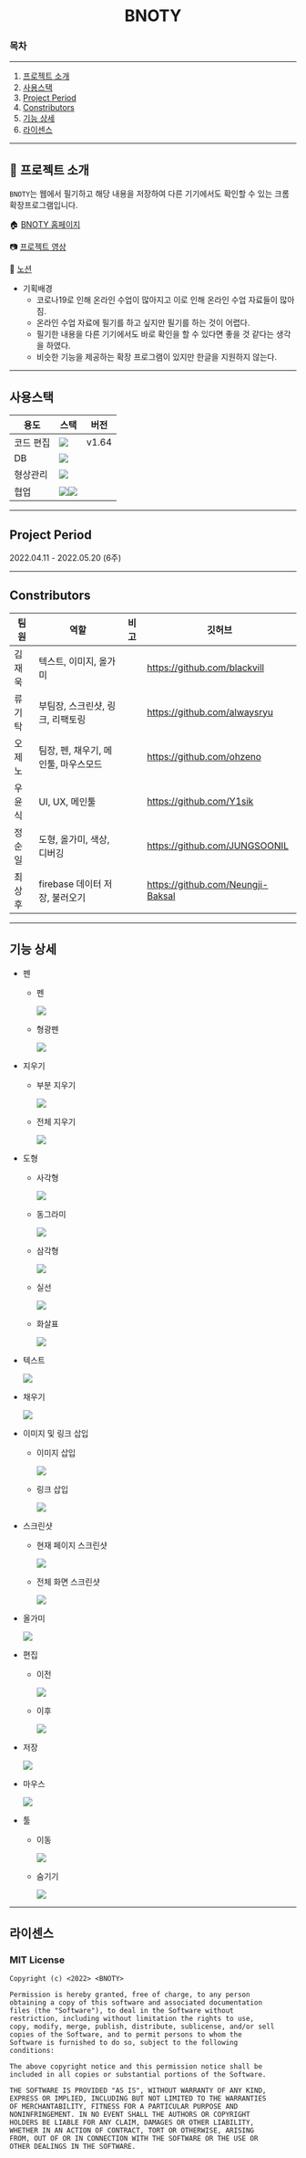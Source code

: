 <h1 align="center">BNOTY</h1>

### 목차

---

1. [프로젝트 소개](#-프로젝트-소개)
2. [사용스택](#사용스택)
3. [Project Period](#project-period)
4. [Constributors](#constributors)
5. [기능 상세](#기능-상세)
6. [라이센스](#라이센스)

---

## 📖 프로젝트 소개

`BNOTY`는 웹에서 필기하고 해당 내용을 저장하여 다른 기기에서도 확인할 수 있는 크롬 확장프로그램입니다.

🏠 [BNOTY 홈페이지](https://bnoty.github.io/BNOTY-HomePage/index.html)

📷 [프로젝트 영상](https://youtu.be/6EFw0Rd010Y)

📜 [노션](https://chief-burglar-5af.notion.site/B-Noty-c431c6720f164b6392034d44b9c1e958)

-   기획배경
    -   코로나19로 인해 온라인 수업이 많아지고 이로 인해 온라인 수업 자료들이 많아짐.
    -   온라인 수업 자료에 필기를 하고 싶지만 필기를 하는 것이 어렵다.
    -   필기한 내용을 다른 기기에서도 바로 확인을 할 수 있다면 좋을 것 같다는 생각을 하였다.
    -   비슷한 기능을 제공하는 확장 프로그램이 있지만 한글을 지원하지 않는다.

---

## 사용스택

| 용도      | 스택                                                                                                                                                                                                           | 버전  |
| --------- | -------------------------------------------------------------------------------------------------------------------------------------------------------------------------------------------------------------- | ----- |
| 코드 편집 | <img src="https://img.shields.io/badge/Visual Studio Code-007ACC?style=plastic&logo=Visual Studio Code&logoColor=white">                                                                                       | v1.64 |
| DB        | <img src="https://img.shields.io/badge/Firebase-FFCA28?style=plastic&logo=MySQL&logoColor=white">                                                                                                              |       |
| 형상관리  | <img src="https://img.shields.io/badge/git-F05032?style=plastic&logo=git&logoColor=white">                                                                                                                     |       |
| 협업      | <img src="https://img.shields.io/badge/Jira Software-0052CC?style=plastic&logo=Jira Software&logoColor=white"><img src="https://img.shields.io/badge/Notion-000000?style=plastic&logo=Notion&logoColor=white"> |       |

---

## Project Period

2022.04.11 - 2022.05.20 (6주)

---

## Constributors

| 팀원   | 역할                             | 비고 | 깃허브                            |
| ------ | -------------------------------- | ---- | --------------------------------- |
| 김재욱 | 텍스트, 이미지, 올가미           |      | https://github.com/blackvill      |
| 류기탁 | 부팀장, 스크린샷, 링크, 리팩토링 |      | https://github.com/alwaysryu      |
| 오제노 | 팀장, 펜, 채우기, 메인툴, 마우스모드|      | https://github.com/ohzeno         |
| 우윤식 | UI, UX, 메인툴                   |      | https://github.com/Y1sik          |
| 정순일 | 도형, 올가미, 색상, 디버깅       |      | https://github.com/JUNGSOONIL     |
| 최상후 | firebase 데이터 저장, 불러오기   |      | https://github.com/Neungji-Baksal |

---

## 기능 상세

-   펜

    -   펜

        <img src="exec/img/pencil.gif">

    -   형광펜

        <img src="exec/img/highliter.gif">

-   지우기

    -   부분 지우기

        <img src="exec/img/erase.gif">

    -   전체 지우기

        <img src="exec/img/eraseall.gif">

-   도형

    -   사각형

        <img src="exec/img/rectangle.gif">

    -   동그라미

        <img src="exec/img/circle.gif">

    -   삼각형

        <img src="exec/img/triangle.gif">

    -   실선

        <img src="exec/img/line.gif">

    -   화살표

        <img src="exec/img/arrow.gif">

-   텍스트

    <img src="exec/img/text.gif">

-   채우기

    <img src="exec/img/fill.gif">

-   이미지 및 링크 삽입

    -   이미지 삽입

        <img src="exec/img/image.gif">

    -   링크 삽입

        <img src="exec/img/link.gif">

-   스크린샷

    -   현재 페이지 스크린샷

        <img src="exec/img/screenshot.gif">

    -   전체 화면 스크린샷

        <img src="exec/img/scrollscreenshot.gif">

-   올가미

    <img src="exec/img/lasso.gif">

-   편집

    -   이전

        <img src="exec/img/backward.gif">

    -   이후

        <img src="exec/img/forward.gif">

-   저장

    <img src="exec/img/save.gif">

-   마우스

    <img src="exec/img/cursor.gif">

-   툴

    -   이동

        <img src="exec/img/move.gif">

    -   숨기기

        <img src="exec/img/hide.gif">

---

## 라이센스

### MIT License

```
Copyright (c) <2022> <BNOTY>

Permission is hereby granted, free of charge, to any person
obtaining a copy of this software and associated documentation
files (the "Software"), to deal in the Software without
restriction, including without limitation the rights to use,
copy, modify, merge, publish, distribute, sublicense, and/or sell
copies of the Software, and to permit persons to whom the
Software is furnished to do so, subject to the following
conditions:

The above copyright notice and this permission notice shall be
included in all copies or substantial portions of the Software.

THE SOFTWARE IS PROVIDED "AS IS", WITHOUT WARRANTY OF ANY KIND,
EXPRESS OR IMPLIED, INCLUDING BUT NOT LIMITED TO THE WARRANTIES
OF MERCHANTABILITY, FITNESS FOR A PARTICULAR PURPOSE AND
NONINFRINGEMENT. IN NO EVENT SHALL THE AUTHORS OR COPYRIGHT
HOLDERS BE LIABLE FOR ANY CLAIM, DAMAGES OR OTHER LIABILITY,
WHETHER IN AN ACTION OF CONTRACT, TORT OR OTHERWISE, ARISING
FROM, OUT OF OR IN CONNECTION WITH THE SOFTWARE OR THE USE OR
OTHER DEALINGS IN THE SOFTWARE.
```

